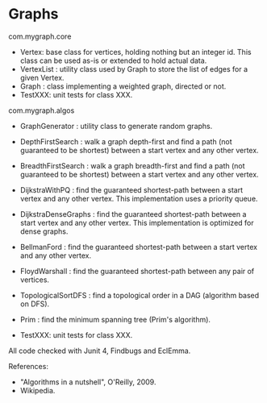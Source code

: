 # Graphs

com.mygraph.core
- Vertex: base class for vertices, holding nothing but an integer id. This class can be used as-is or extended to hold actual data.
- VertexList <T extends Vertex >: utility class used by Graph to store the list of edges for a given Vertex.
- Graph <T extends Vertex >: class implementing a weighted graph, directed or not.
- TestXXX: unit tests for class XXX.

com.mygraph.algos
- GraphGenerator : utility class to generate random graphs.
- DepthFirstSearch <T extends Vertex>: walk a graph depth-first and find a path (not guaranteed to be shortest) between a start vertex and any other vertex.
- BreadthFirstSearch <T extends Vertex>: walk a graph breadth-first and find a path (not guaranteed to be shortest) between a start vertex and any other vertex.
- DijkstraWithPQ <T extends Vertex>: find the guaranteed shortest-path between a start vertex and any other vertex. This implementation uses a priority queue.
- DijkstraDenseGraphs <T extends Vertex>: find the guaranteed shortest-path between a start vertex and any other vertex. This implementation is optimized for dense graphs.
- BellmanFord <T extends Vertex>: find the guaranteed shortest-path between a start vertex and any other vertex.
- FloydWarshall <T extends Vertex>: find the guaranteed shortest-path between any pair of vertices.
- TopologicalSortDFS <T extends Vertex>: find a topological order in a DAG (algorithm based on DFS).
- Prim <T extends Vertex>: find the minimum spanning tree (Prim's algorithm).


- TestXXX: unit tests for class XXX.

All code checked with Junit 4, Findbugs and EclEmma.

References: 
- "Algorithms in a nutshell", O'Reilly, 2009.
- Wikipedia.

